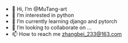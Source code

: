 - 👋 Hi, I’m @MuTang-art
- 👀 I’m interested in python 
- 🌱 I’m currently learning django and pytorch
- 💞️ I’m looking to collaborate on ...
- 📫 How to reach me zhangbei_233@163.com

<!---
MuTang-art/MuTang-art is a ✨ special ✨ repository because its `README.md` (this file) appears on your GitHub profile.
You can click the Preview link to take a look at your changes.
--->
